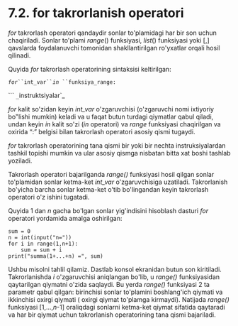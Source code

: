 # 7.2. for takrorlanish operatori

&#x20;_for_ takrorlash operatori qandaydir sonlar to'plamidagi har bir son uchun chaqiriladi. Sonlar to'plami  _range_() funksiyasi,  _list_() funksiyasi  yoki \[,] qavslarda foydalanuvchi tomonidan shakllantirilgan ro'yxatlar orqali hosil qilinadi.

&#x20;Quyida _for_ takrorlash operatorining sintaksisi keltirilgan:&#x20;

_`for`_` ``int_var`` `_`in`_` ``funksiya_range:`

&#x20;   ```    `_`instruktsiyalar`_

_for_ kalit so'zidan keyin _int\_var_ o'zgaruvchisi (o'zgaruvchi nomi ixtiyoriy bo‟lishi mumkin) keladi va u faqat butun turdagi qiymatlar qabul qiladi, undan keyin _in_ kalit so'zi (_in_ operatori) va _range_ funksiyasi chaqirilgan va oxirida “:” belgisi bilan takrorlash operatori asosiy qismi tugaydi.&#x20;

_for_ takrorlash operatorining tana qismi bir yoki bir nechta instruksiyalardan tashkil topishi mumkin va ular asosiy qismga nisbatan bitta xat boshi tashlab yoziladi.&#x20;

Takrorlash operatori bajarilganda _range()_ funksiyasi hosil qilgan sonlar to'plamidan sonlar ketma-ket _int\_var_ o'zgaruvchisiga uzatiladi. Takrorlanish bo'yicha barcha sonlar ketma-ket o'tib bo'lingandan keyin takrorlash operatori o'z ishini tugatadi.&#x20;

Quyida  1 dan _n_ gacha bo'lgan sonlar yig'indisini hisoblash dasturi _for_ operatori yordamida amalga oshirilgan:

```
sum = 0
n = int(input("n=")) 
for i in range(1,n+1):
    sum = sum + i
print("summa(1+...+n) =", sum)
```

Ushbu misolni tahlil qilamiz. Dastlab konsol ekranidan butun son kiritiladi. Takrorlanishda _i_ o'zgaruvchisi aniqlangan bo'lib, u _range()_ funksiyasidan qaytarilgan qiymatni o'zida saqlaydi. Bu yerda _range()_ funksiyasi 2 ta parametr qabul qilgan: birinchisi sonlar to'plamini boshlang'ich qiymati va ikkinchisi oxirgi qiymati ( oxirgi qiymat to'plamga kirmaydi). Natijada _range()_ funksiyasi \[1,…,_n_-1] oraliqdagi sonlarni ketma-ket qiymat sifatida qaytaradi va har bir qiymat uchun takrorlanish operatorining tana qismi bajariladi.
